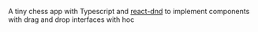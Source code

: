 A tiny chess app with Typescript and [react-dnd](https://react-dnd.github.io/react-dnd/) to implement components with drag and drop interfaces with hoc